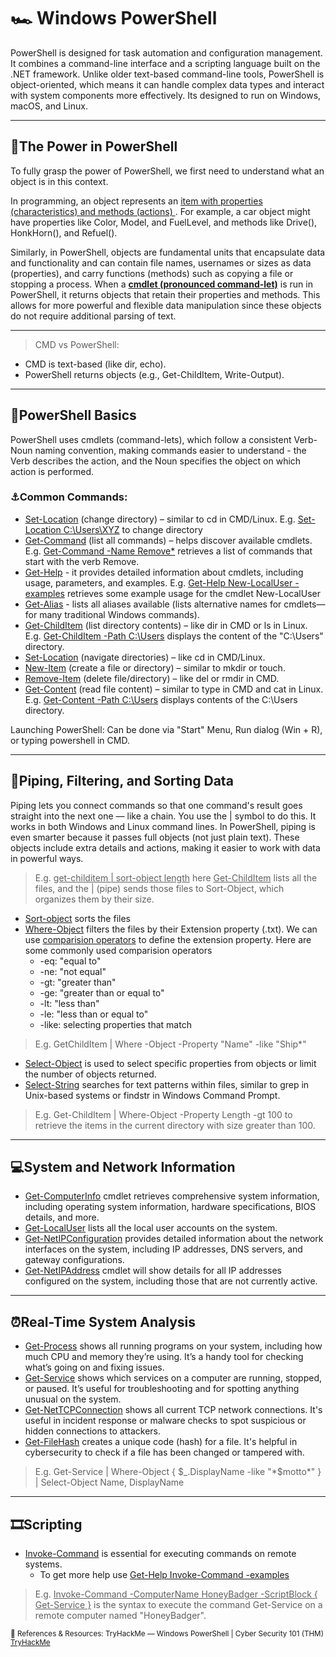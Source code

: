 # 🏎 Windows PowerShell

PowerShell is designed for task automation and configuration management. It combines a command-line interface and a scripting language built on the .NET framework. Unlike older text-based command-line tools, PowerShell is object-oriented, which means it can handle complex data types and interact with system components more effectively. Its designed to run on Windows, macOS, and Linux.

---

## 🌋The Power in PowerShell
To fully grasp the power of PowerShell, we first need to understand what an object is in this context.

In programming, an object represents an <ins> item with properties (characteristics) and methods (actions) </ins>. For example, a car object might have properties like Color, Model, and FuelLevel, and methods like Drive(), HonkHorn(), and Refuel().

Similarly, in PowerShell, objects are fundamental units that encapsulate data and functionality and can contain file names, usernames or sizes as data (properties), and carry functions (methods) such as copying a file or stopping a process. When a <ins>**cmdlet (pronounced command-let)**</ins> is run in PowerShell, it returns objects that retain their properties and methods. This allows for more powerful and flexible data manipulation since these objects do not require additional parsing of text.

---
> CMD vs PowerShell:

- CMD is text-based (like dir, echo).
- PowerShell returns objects (e.g., Get-ChildItem, Write-Output).

---

## 🧪PowerShell Basics

PowerShell uses cmdlets (command-lets), which follow a consistent Verb-Noun naming convention, making commands easier to understand - the Verb describes the action, and the Noun specifies the object on which action is performed.

### ⚓Common Commands:

- <ins>Set-Location</ins> (change directory) – similar to cd in CMD/Linux. E.g. <ins>Set-Location C:\Users\XYZ</ins> to change directory
- <ins>Get-Command</ins> (list all commands) – helps discover available cmdlets. E.g. <ins>Get-Command -Name Remove*</ins> retrieves a list of commands that start with the verb Remove.
- <ins>Get-Help</ins> - it provides detailed information about cmdlets, including usage, parameters, and examples. E.g. <ins>Get-Help New-LocalUser -examples</ins> retrieves some example usage for the cmdlet New-LocalUser
- <ins>Get-Alias</ins> - lists all aliases available (lists alternative names for cmdlets— for many traditional Windows commands).
- <ins>Get-ChildItem</ins> (list directory contents) – like dir in CMD or ls in Linux. E.g. <ins>Get-ChildItem -Path C:\Users</ins> displays the content of the "C:\Users" directory.
- <ins>Set-Location</ins> (navigate directories) – like cd in CMD/Linux.
- <ins>New-Item</ins> (create a file or directory) – similar to mkdir or touch.
- <ins>Remove-Item</ins> (delete file/directory) – like del or rmdir in CMD.
- <ins>Get-Content</ins> (read file content) – similar to type in CMD and cat in Linux. E.g. <ins>Get-Content -Path C:\Users</ins> displays contents of the C:\Users directory.
  
Launching PowerShell: Can be done via "Start" Menu, Run dialog (Win + R), or typing powershell in CMD.

---

## 🧩Piping, Filtering, and Sorting Data

Piping lets you connect commands so that one command's result goes straight into the next one — like a chain. You use the | symbol to do this. It works in both Windows and Linux command lines. In PowerShell, piping is even smarter because it passes full objects (not just plain text). These objects include extra details and actions, making it easier to work with data in powerful ways.

>E.g. <ins>get-childitem | sort-object length</ins> here <ins>Get-ChildItem</ins> lists all the files, and the | (pipe) sends those files to Sort-Object, which organizes them by their size.
- <ins>Sort-object</ins> sorts the files
- <ins>Where-Object</ins> filters the files by their Extension property (.txt). We can use <ins>comparision operators</ins> to define the extension property. Here are some commonly used comparision operators
  - -eq: "equal to"
  - -ne: "not equal"
  - -gt: "greater than"
  - -ge: "greater than or equal to"
  - -lt: "less than"
  - -le: "less than or equal to"
  - -like: selecting properties that match

> E.g. GetChildItem | Where -Object -Property "Name" -like "Ship*"
- <ins>Select-Object</ins> is used to select specific properties from objects or limit the number of objects returned.
- <ins>Select-String</ins> searches for text patterns within files, similar to grep in Unix-based systems or findstr in Windows Command Prompt.

> E.g. Get-ChildItem | Where-Object -Property Length -gt 100 to retrieve the items in the current directory with size greater than 100.

---

## 💻System and Network Information
- <ins>Get-ComputerInfo</ins> cmdlet retrieves comprehensive system information, including operating system information, hardware specifications, BIOS details, and more.
- <ins>Get-LocalUser</ins> lists all the local user accounts on the system.
- <ins>Get-NetIPConfiguration</ins> provides detailed information about the network interfaces on the system, including IP addresses, DNS servers, and gateway configurations.
- <ins>Get-NetIPAddress</ins> cmdlet will show details for all IP addresses configured on the system, including those that are not currently active.

---
## ⏰Real-Time System Analysis
- <ins>Get-Process</ins> shows all running programs on your system, including how much CPU and memory they’re using. It’s a handy tool for checking what’s going on and fixing issues.
- <ins>Get-Service</ins> shows which services on a computer are running, stopped, or paused. It’s useful for troubleshooting and for spotting anything unusual on the system.
- <ins>Get-NetTCPConnection</ins> shows all current TCP network connections. It's useful in incident response or malware checks to spot suspicious or hidden connections to attackers.
- <ins>Get-FileHash</ins> creates a unique code (hash) for a file. It's helpful in cybersecurity to check if a file has been changed or tampered with.
> E.g. Get-Service | Where-Object { $_.DisplayName -like "*$motto*" } | Select-Object Name, DisplayName

---
## 🎞Scripting
- <ins>Invoke-Command</ins> is essential for executing commands on remote systems.
  - To get more help use <ins>Get-Help Invoke-Command -examples</ins>
> E.g. <ins>Invoke-Command -ComputerName HoneyBadger -ScriptBlock { Get-Service }</ins> is the syntax to execute the command Get-Service on a remote computer named "HoneyBadger".

<sub>🔗 References & Resources:
TryHackMe — Windows PowerShell | Cyber Security 101 (THM) [TryHackMe](https://tryhackme.com/room/windowspowershell)</sub>

